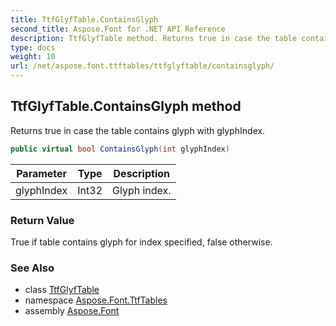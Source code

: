 ```yaml
---
title: TtfGlyfTable.ContainsGlyph
second_title: Aspose.Font for .NET API Reference
description: TtfGlyfTable method. Returns true in case the table contains glyph with glyphIndex
type: docs
weight: 10
url: /net/aspose.font.ttftables/ttfglyftable/containsglyph/
---
```

## TtfGlyfTable.ContainsGlyph method

Returns true in case the table contains glyph with glyphIndex.

```csharp
public virtual bool ContainsGlyph(int glyphIndex)
```

| Parameter | Type | Description |
| --- | --- | --- |
| glyphIndex | Int32 | Glyph index. |

### Return Value

True if table contains glyph for index specified, false otherwise.

### See Also

* class [TtfGlyfTable](../)
* namespace [Aspose.Font.TtfTables](../../../aspose.font.ttftables/)
* assembly [Aspose.Font](../../../)


